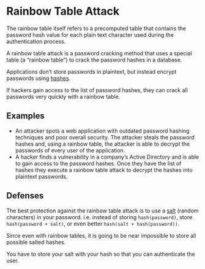 # Rainbow Table Attack

The rainbow table itself refers to a precomputed table that contains the password hash value for each plain text character used during the authentication process.

A rainbow table attack is a password cracking method that uses a special table (a “rainbow table”) to crack the password hashes in a database.

Applications don’t store passwords in plaintext, but instead encrypt passwords using [hashes](../defenses/cryptography/hash-functions.md).

If hackers gain access to the list of password hashes, they can crack all passwords very quickly with a rainbow table.

## Examples

- An attacker spots a web application with outdated password hashing techniques and poor overall security. The attacker steals the password hashes and, using a rainbow table, the attacker is able to decrypt the passwords of every user of the application.
- A hacker finds a vulnerability in a company’s Active Directory and is able to gain access to the password hashes. Once they have the list of hashes they execute a rainbow table attack to decrypt the hashes into plaintext passwords.

## Defenses

The best protection against the rainbow table attack is to use a [salt](../defenses/cryptography/salt.md) (random characters) in your password. i.e. instead of storing `hash(password)`, store `hash(password + salt)`, or even better `hash(salt + hash(password))`.

Since even with rainbow tables, it is going to be near impossible to store all possible salted hashes.

You have to store your salt with your hash so that you can authenticate the user.